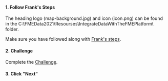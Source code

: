 
<head><base target="_blank"> </head>

#### 1. Follow Frank's Steps

The heading logo (map-background.jpg) and icon (icon.png) can be found in the  C:\FMEData2021\Resourses\IntegrateDataWithTheFMEPlatform\ folder.

Make sure you have followed along with [Frank's steps](https://safe.my.trailhead.com/content/safe/modules/automate-workflows/create-a-self-serve-web-app).

#### 2. Challenge
Complete the [Challenge](https://safe.my.trailhead.com/content/safe/modules/automate-workflows/create-a-self-serve-web-app#challenge).

#### 3. Click "Next"

